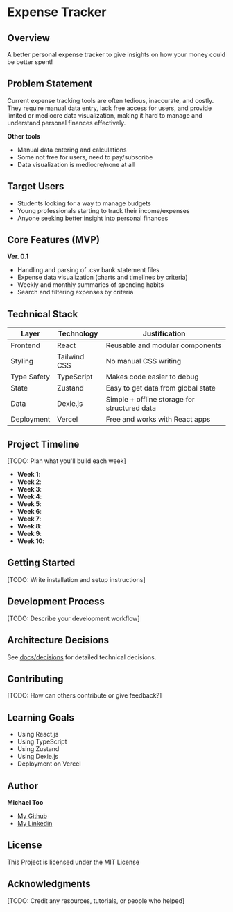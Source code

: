 # Expense Tracker

## Overview
A better personal expense tracker to give insights on how your money could be better spent!

## Problem Statement

Current expense tracking tools are often tedious, inaccurate, and costly. They require manual data entry, lack free access for users, and provide limited or mediocre data visualization, making it hard to manage and understand personal finances effectively.

**Other tools**
- Manual data entering and calculations
- Some not free for users, need to pay/subscribe
- Data visualization is mediocre/none at all

## Target Users
- Students looking for a way to manage budgets
- Young professionals starting to track their income/expenses
- Anyone seeking better insight into personal finances

## Core Features (MVP)
**Ver. 0.1**
- Handling and parsing of .csv bank statement files
- Expense data visualization (charts and timelines by criteria) 
- Weekly and monthly summaries of spending habits 
- Search and filtering expenses by criteria

## Technical Stack
| Layer | Technology | Justification |
|-------|------------|---------------|
| Frontend | React | Reusable and modular components |
| Styling | Tailwind CSS | No manual CSS writing |
| Type Safety | TypeScript | Makes code easier to debug |
| State | Zustand | Easy to get data from global state |
| Data | Dexie.js | Simple + offline storage for structured data |
| Deployment | Vercel | Free and works with React apps |

## Project Timeline
[TODO: Plan what you'll build each week]
- **Week 1**: 
- **Week 2**: 
- **Week 3**: 
- **Week 4**: 
- **Week 5**: 
- **Week 6**: 
- **Week 7**: 
- **Week 8**: 
- **Week 9**: 
- **Week 10**: 

## Getting Started
[TODO: Write installation and setup instructions]

## Development Process
[TODO: Describe your development workflow]

## Architecture Decisions
See [docs/decisions](./docs/decisions) for detailed technical decisions.

## Contributing
[TODO: How can others contribute or give feedback?]

## Learning Goals
- Using React.js
- Using TypeScript
- Using Zustand
- Using Dexie.js
- Deployment on Vercel 

## Author
**Michael Too**
- [My Github](https://github.com/zippy0626/)
- [My Linkedin](https://www.linkedin.com/in/michaeltwo/)

## License
This Project is licensed under the MIT License

## Acknowledgments
[TODO: Credit any resources, tutorials, or people who helped]